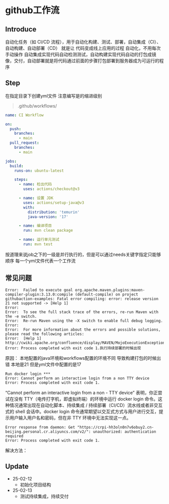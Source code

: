 # github工作流
## Introduce
自动化任务（如 CI/CD 流程），用于自动化构建、测试、部署，自动集成（CI）、自动构建、自动部署（CD） 就是让 代码变成线上应用的过程 自动化，不用每次手动操作
自动集成实现代码自动检测测试，自动构建实现代码自动的打包成镜像，交付，自动部署就是将代码通过前面的步骤打包部署到服务器成为可运行的程序


## Step

在指定目录下创建yml文件 注意编写是的缩进级别

> .github/workflows/

```yaml
name: CI Workflow

on:
  push:
    branches:
      - main
  pull_request:
    branches:
      - main

jobs:
  build:
    runs-on: ubuntu-latest

    steps:
      - name: 检出代码
        uses: actions/checkout@v3

      - name: 设置 JDK
        uses: actions/setup-java@v3
        with:
          distribution: 'temurin'
          java-version: '17'

      - name: 编译项目
        run: mvn clean package

      - name: 运行单元测试
        run: mvn test

```
按道理来说job之下的一级是并行执行的，但是可以通过needs关键字指定只能够顺序
每一个yml文件代表一个工作流


## 常见问题
```
Error:  Failed to execute goal org.apache.maven.plugins:maven-compiler-plugin:3.13.0:compile (default-compile) on project githubaction-examples: Fatal error compiling: error: release version 21 not supported -> [Help 1]
Error:  
Error:  To see the full stack trace of the errors, re-run Maven with the -e switch.
Error:  Re-run Maven using the -X switch to enable full debug logging.
Error:  
Error:  For more information about the errors and possible solutions, please read the following articles:
Error:  [Help 1] http://cwiki.apache.org/confluence/display/MAVEN/MojoExecutionException
Error: Process completed with exit code 1.执行持续部署的时候出现
```
原因： 本地配置的java环境和workflows配置的环境不同 导致构建打包的时候出错 本地是21 但是yml文件中配置的是17




```
Run docker login ***
Error: Cannot perform an interactive login from a non TTY device
Error: Process completed with exit code 1.
```

“Cannot perform an interactive login from a non - TTY device” 表明，你正尝试在没有 TTY（电传打字机，即虚拟终端）的环境中运行 docker login 命令。这种情况通常出现在自动化脚本、持续集成 / 持续部署（CI/CD）流水线或者非交互式的 shell 会话中。docker login 命令通常期望以交互式方式与用户进行交互，提示用户输入用户名和密码，但在非 TTY 环境中无法实现这一点。

```
Error response from daemon: Get "https://crpi-hh3oln0n7v6obuy2.cn-beijing.personal.cr.aliyuncs.com/v2/": unauthorized: authentication required
Error: Process completed with exit code 1.

```

解决方法：

## Update

- 25-02-12
  - 初始化项目结构
- 25-02-13
  - 测试持续集成，持续交付
